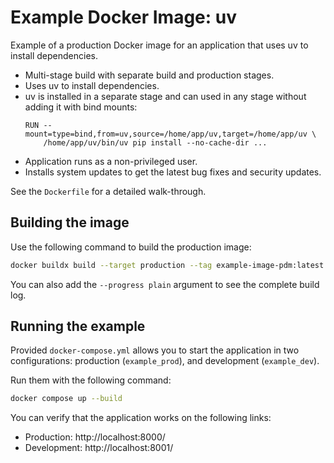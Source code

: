 # Example Docker Image: uv

Example of a production Docker image for an application that uses uv to install dependencies.

* Multi-stage build with separate build and production stages.
* Uses uv to install dependencies.
* uv is installed in a separate stage and can used in any stage without adding it with bind mounts:
    ```docker
    RUN --mount=type=bind,from=uv,source=/home/app/uv,target=/home/app/uv \
        /home/app/uv/bin/uv pip install --no-cache-dir ...
    ```
* Application runs as a non-privileged user.
* Installs system updates to get the latest bug fixes and security updates.

See the `Dockerfile` for a detailed walk-through.


## Building the image

Use the following command to build the production image:

```bash
docker buildx build --target production --tag example-image-pdm:latest .
```

You can also add the `--progress plain` argument to see the complete build log.


## Running the example

Provided `docker-compose.yml` allows you to start the application in two configurations: production (`example_prod`),
and development (`example_dev`).

Run them with the following command:

```bash
docker compose up --build
```

You can verify that the application works on the following links:

* Production: http://localhost:8000/
* Development: http://localhost:8001/
